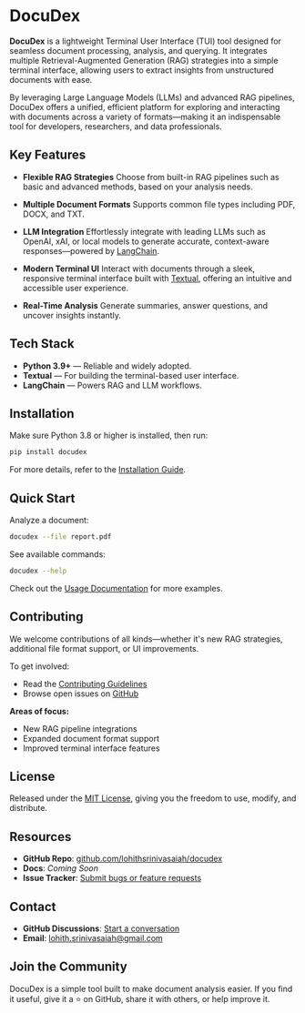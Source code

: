 # DocuDex

**DocuDex** is a lightweight Terminal User Interface (TUI) tool designed for seamless document processing, analysis, and querying. It integrates multiple Retrieval-Augmented Generation (RAG) strategies into a simple terminal interface, allowing users to extract insights from unstructured documents with ease.

By leveraging Large Language Models (LLMs) and advanced RAG pipelines, DocuDex offers a unified, efficient platform for exploring and interacting with documents across a variety of formats—making it an indispensable tool for developers, researchers, and data professionals.


## Key Features

- **Flexible RAG Strategies**
  Choose from built-in RAG pipelines such as basic and advanced methods, based on your analysis needs.

- **Multiple Document Formats**
  Supports common file types including PDF, DOCX, and TXT.

- **LLM Integration**
  Effortlessly integrate with leading LLMs such as OpenAI, xAI, or local models to generate accurate, context-aware responses—powered by [LangChain](https://langchain.com).

- **Modern Terminal UI**
  Interact with documents through a sleek, responsive terminal interface built with [Textual](https://textual.textualize.io/), offering an intuitive and accessible user experience.

- **Real-Time Analysis**
  Generate summaries, answer questions, and uncover insights instantly.


## Tech Stack

- **Python 3.9+** — Reliable and widely adopted.
- **Textual** — For building the terminal-based user interface.
- **LangChain** — Powers RAG and LLM workflows.


## Installation


Make sure Python 3.8 or higher is installed, then run:

```bash
pip install docudex
```

For more details, refer to the [Installation Guide](#).


## Quick Start

Analyze a document:

```bash
docudex --file report.pdf
```

See available commands:

```bash
docudex --help
```

Check out the [Usage Documentation](#) for more examples.


## Contributing

We welcome contributions of all kinds—whether it's new RAG strategies, additional file format support, or UI improvements.

To get involved:

* Read the [Contributing Guidelines](#)
* Browse open issues on [GitHub](https://github.com/lohithsrinivasaiah/docudex/issues)

**Areas of focus:**

* New RAG pipeline integrations
* Expanded document format support
* Improved terminal interface features


## License

Released under the [MIT License](LICENSE), giving you the freedom to use, modify, and distribute.


## Resources

* **GitHub Repo**: [github.com/lohithsrinivasaiah/docudex](https://github.com/lohithsrinivasaiah/docudex)
* **Docs**: *Coming Soon*
* **Issue Tracker**: [Submit bugs or feature requests](https://github.com/lohithsrinivasaiah/docudex/issues)


## Contact

* **GitHub Discussions**: [Start a conversation](https://github.com/lohithsrinivasaiah/docudex/discussions)
* **Email**: [lohith.srinivasaiah@gmail.com](mailto:lohith.srinivasaiah@gmail.com)


## Join the Community

DocuDex is a simple tool built to make document analysis easier.
If you find it useful, give it a ⭐ on GitHub, share it with others, or help improve it.
